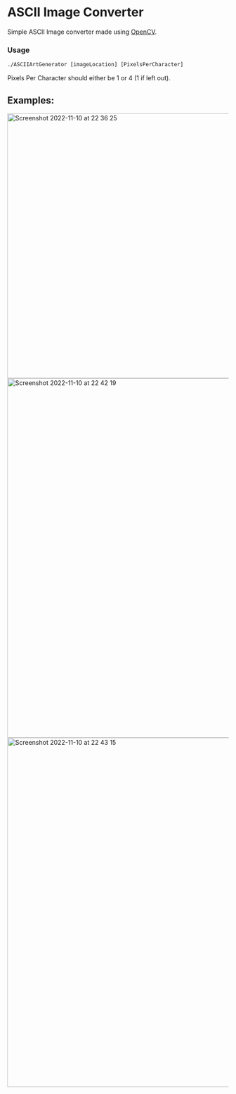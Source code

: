 # ASCII Image Converter

Simple ASCII Image converter made using [OpenCV](https://github.com/opencv/opencv).


### Usage
```bat
./ASCIIArtGenerator [imageLocation] [PixelsPerCharacter]
```
Pixels Per Character should either be 1 or 4 (1 if left out).

## Examples:
<img width="602" alt="Screenshot 2022-11-10 at 22 36 25" src="https://user-images.githubusercontent.com/73957889/201222159-4b2f918e-6c50-435e-8cdb-c4bee979e795.png">
<img width="817" alt="Screenshot 2022-11-10 at 22 42 19" src="https://user-images.githubusercontent.com/73957889/201222165-7ff9d4cb-73ce-4cc8-a51f-e006409532d1.png">
<img width="794" alt="Screenshot 2022-11-10 at 22 43 15" src="https://user-images.githubusercontent.com/73957889/201222169-7fa48ade-d980-4d7e-b116-eac24ccc0062.png">
